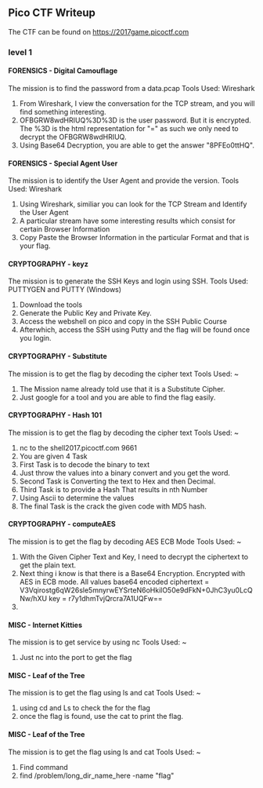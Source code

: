 ## Pico CTF Writeup

The CTF can be found on https://2017game.picoctf.com

### level 1 
#### FORENSICS - Digital Camouflage
The mission is to find the password from a data.pcap
Tools Used: Wireshark

1) From Wireshark, I view the conversation for the TCP stream, and you will find something interesting. 
2) OFBGRW8wdHRIUQ%3D%3D is the user password. But it is encrypted. The %3D is the html representation for "=" as such we only need to decrypt the OFBGRW8wdHRIUQ. 
3) Using Base64 Decryption, you are able to get the answer "8PFEo0ttHQ".

#### FORENSICS - Special Agent User
The mission is to identify the User Agent and provide the version.
Tools Used: Wireshark

1) Using Wireshark, similiar you can look for the TCP Stream and Identify the User Agent
2) A particular stream have some interesting results which consist for certain Browser Information
3) Copy Paste the Browser Information in the particular Format and that is your flag. 

#### CRYPTOGRAPHY - keyz
The mission is to generate the SSH Keys and login using SSH. 
Tools Used: PUTTYGEN and PUTTY (Windows)

1) Download the tools
2) Generate the Public Key and Private Key. 
3) Access the webshell on pico and copy in the SSH Public Course 
4) Afterwhich, access the SSH using Putty and the flag will be found once you login. 

#### CRYPTOGRAPHY - Substitute
The mission is to get the flag by decoding the cipher text
Tools Used: ~

1) The Mission name already told use that it is a Substitute Cipher.
2) Just google for a tool and you are able to find the flag easily. 

#### CRYPTOGRAPHY - Hash 101
The mission is to get the flag by decoding the cipher text
Tools Used: ~

1) nc to the shell2017.picoctf.com 9661
2) You are given 4 Task
3) First Task is to decode the binary to text
4) Just throw the values into a binary convert and you get the word. 
5) Second Task is Converting the text to Hex and then Decimal.
6) Third Task is to provide a Hash That results in nth Number
7) Using Ascii to determine the values 
8) The final Task is the crack the given code with MD5 hash.

#### CRYPTOGRAPHY - computeAES
The mission is to get the flag by decoding AES ECB Mode
Tools Used: ~

1) With the Given Cipher Text and Key, I need to decrypt the ciphertext to get the plain text. 
2) Next thing i know is that there is a Base64 Encryption.
Encrypted with AES in ECB mode. All values base64 encoded
ciphertext = V3Vqirostg6qW26sle5mnyrwEYSrteN6oHkilO50e9dFkN+0JhC3yu0LcQNw/hXU
key = r7y1dhmTvjQrcra7A1UQFw==
3) 




#### MISC - Internet Kitties
The mission is to get service by using nc
Tools Used: ~

1) Just nc into the port to get the flag


#### MISC - Leaf of the Tree
The mission is to get the flag using ls and cat
Tools Used: ~

1) using cd and Ls to check the for the flag
2) once the flag is found, use the cat to print the flag.

#### MISC - Leaf of the Tree
The mission is to get the flag using ls and cat
Tools Used: ~

1) Find command
2) find /problem/long_dir_name_here -name "flag"
